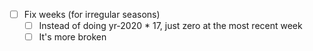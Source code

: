 * [ ] Fix weeks (for irregular seasons)
  * [ ] Instead of doing yr-2020 * 17, just zero at the most recent week
  * [ ] It's more broken
